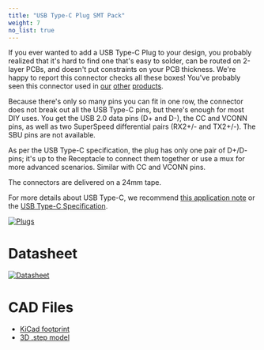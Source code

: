 ```yaml
---
title: "USB Type-C Plug SMT Pack"
weight: 7
no_list: true
---
```


If you ever wanted to add a USB Type-C Plug to your design, you probably realized that it's hard to find one that's easy to solder, can be routed on 2-layer PCBs, and doesn't put constraints on your PCB thickness. We're happy to report this connector checks all these boxes! You've probably seen this connector used in [our](https://www.tindie.com/products/arturo182/serpente-a-tiny-circuitpython-prototyping-board/) [other](https://www.tindie.com/products/arturo182/usb-type-c-plug-breakout-usb-20-only/) [products](https://www.tindie.com/products/arturo182/usb-type-c-plug-breakout-usb-30-only/).

Because there's only so many pins you can fit in one row, the connector does not break out all the USB Type-C pins, but there's enough for most DIY uses. You get the USB 2.0 data pins (D+ and D-), the CC and VCONN pins, as well as two SuperSpeed differential pairs (RX2+/- and TX2+/-). The SBU pins are not available.

As per the USB Type-C specification, the plug has only one pair of D+/D- pins; it's up to the Receptacle to connect them together or use a mux for more advanced scenarios. Similar with CC and VCONN pins.

The connectors are delivered on a 24mm tape.

For more details about USB Type-C, we recommend [this application note](http://ww1.microchip.com/downloads/en/appnotes/00001953a.pdf) or the [USB Type-C Specification](https://www.usb.org/sites/default/files/USB%20Type-C%20Spec%20R2.0%20-%20August%202019.pdf).

<div class="container">

[![Plugs](/docs/usb-c-pack/plugs.jpg)](/docs/usb-c-pack/plugs.jpg)

</div>

# Datasheet

[![Datasheet](/docs/usb-c-breakout/C-UTC009-0C-1.png)](/docs/usb-c-breakout/C-UTC009-0C.pdf)

# CAD Files
- [KiCad footprint](https://github.com/arturo182/kicad-modules/blob/master/Connector_USB_Extra.pretty/USB_C_Plug_UTC009-C12.kicad_mod)
- [3D .step model](https://github.com/arturo182/kicad-modules/blob/master/packages3D/Connector_USB.3dshapes/C-UTC009.step)

